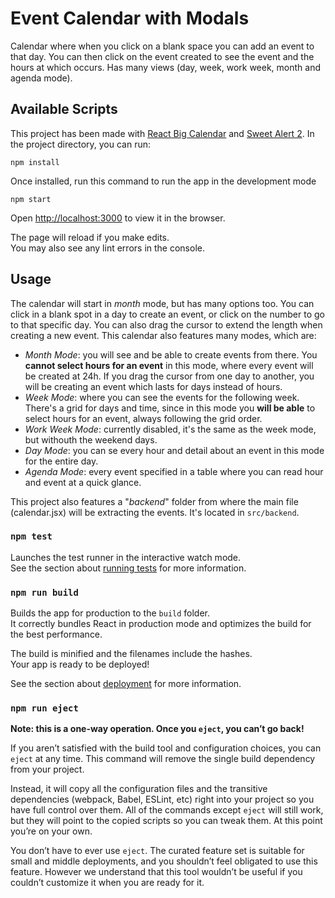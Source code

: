 # Event Calendar with Modals

Calendar where when you click on a blank space you can add an event to that day.
You can then click on the event created to see the event and the hours at which occurs.
Has many views (day, week, work week, month and agenda mode).

## Available Scripts

This project has been made with [React Big Calendar](https://github.com/jquense/react-big-calendar/) and [Sweet Alert 2](https://sweetalert2.github.io/).
In the project directory, you can run:

```npm install```

Once installed, run this command to run the app in the development mode

```npm start```

Open [http://localhost:3000](http://localhost:3000) to view it in the browser.

The page will reload if you make edits.\
You may also see any lint errors in the console.


## Usage

The calendar will start in *month* mode, but has many options too. You can click in a blank spot in a day to create an event, or click on the number to go to that specific day. You can also drag the cursor to extend the length when creating a new event. This calendar also features many modes, which are:

- *Month Mode*: you will see and be able to create events from there. You **cannot select hours for an event** in this mode, where every event will be created at 24h. If you drag the cursor from one day to another, you will be creating an event which lasts for days instead of hours.
- *Week Mode*: where you can see the events for the following week. There's a grid for days and time, since in this mode you **will be able** to select hours for an event, always following the grid order.
- *Work Week Mode*: currently disabled, it's the same as the week mode, but withouth the weekend days.
- *Day Mode*: you can se every hour and detail about an event in this mode for the entire day.
- *Agenda Mode*: every event specified in a table where you can read hour and event at a quick glance.

This project also features a "*backend*" folder from where the main file (calendar.jsx) will be extracting the events. It's located in `src/backend`.

### `npm test`

Launches the test runner in the interactive watch mode.\
See the section about [running tests](https://facebook.github.io/create-react-app/docs/running-tests) for more information.

### `npm run build`

Builds the app for production to the `build` folder.\
It correctly bundles React in production mode and optimizes the build for the best performance.

The build is minified and the filenames include the hashes.\
Your app is ready to be deployed!

See the section about [deployment](https://facebook.github.io/create-react-app/docs/deployment) for more information.

### `npm run eject`

**Note: this is a one-way operation. Once you `eject`, you can’t go back!**

If you aren’t satisfied with the build tool and configuration choices, you can `eject` at any time. This command will remove the single build dependency from your project.

Instead, it will copy all the configuration files and the transitive dependencies (webpack, Babel, ESLint, etc) right into your project so you have full control over them. All of the commands except `eject` will still work, but they will point to the copied scripts so you can tweak them. At this point you’re on your own.

You don’t have to ever use `eject`. The curated feature set is suitable for small and middle deployments, and you shouldn’t feel obligated to use this feature. However we understand that this tool wouldn’t be useful if you couldn’t customize it when you are ready for it.

